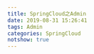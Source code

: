 ```yaml
---
title: SpringCloud之Admin
date: 2019-08-31 15:26:41
tags: Admin
categories: SpringCloud
notshow: true
---
```

